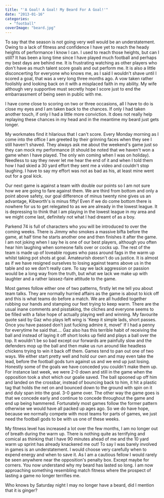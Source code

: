 ```yaml
---
title: "'A Goal! A Goal! My Beard For A Goal!'"
date: "2013-01-16"
categories: 
  - "football"
coverImage: "beard.jpg"
---
```


To say that the season is not going very well would be an understatement. Owing to a lack of fitness and confidence I have yet to reach the heady heights of performance I know I can. I used to reach those heights, but can I still? It has been a long time since I have played much football and perhaps my best days are behind me. It is frustrating watching as other players who don't have as much talent score goals and out perform me. It is also a little disconcerting for everyone who knows me, as I said I wouldn't shave until I scored a goal, that was a very long three months ago. A vow taken rather foolishly and looking back on it with a misplaced faith in my ability. My wife although very supportive must secretly hope I score just to end the embarrassment of being seen in public with me.

I have come close to scoring on two or three occasions, all I have to do is close my eyes and I am taken back to the chances. If only I had taken another touch, if only I had a little more conviction. It does not really help replaying these chances in my head and in the meantime my beard just gets longer.

My workmates find it hilarious that I can't score. Every Monday morning as I come into the office I am greeted by their grinning faces when they see I still haven't shaved. They always ask me about the weekend's game just so they can mock my performance (it should be noted that we haven't won a game when I have played. The only win coming when I was on holiday). Needless to say they never let me hear the end of it and when I told them how I had skied a 30 yard effort they sent me a video and couldn't stop laughing. I have to say my effort was not as bad as his, at least mine went out for a goal kick.

Our next game is against a team with double our points so I am not sure how we are going to fare against them. We are third from bottom and only a point above safety, our goal difference of minus twenty nine gives us an advantage, Kibworth's is minus fifty! Even if we do come bottom there is nowhere for us to get relegated to as we are already in the lowest league. It is depressing to think that I am playing in the lowest league in my area and we might come last, definitely not what I had dreamt of as a boy.

Parkend 74 is full of characters who you will be introduced to over the coming weeks. There is Jimmy who smokes a massive bifta before the game, at half time he starts another one and then finishes it after the game. I am not joking when I say he is one of our best players, although you often hear him laughing when someone falls over or cocks up. The rest of the team is made up of loveable rogues who pass around fags in the warm up whilst taking pot shots at goal. Amateurish doesn't do us justice. It is almost as if we have resigned ourselves to losing against teams above us in the table and so we don't really care. To say we lack aggression or passion would be a long way from the truth, but what we lack we make up with laughter and a rather laissez-faire attitude to the game.

Most games follow either one of two patterns, firstly let me tell you about team talks. They are normally hurried affairs as the game is about to kick off and this is what teams do before a match. We are all huddled together rubbing our hands and stamping our feet trying to keep warm. There are the usual inane comments and pisstaking, the cliches and everyone seems to be filled with a false hope of actually playing well and winning. My favourite quote said by Gaz who plays left wing is 'Keep it simple lads, short passes. Once you have passed don't just fucking admire it, move!' If I had a penny for everytime he said that.... Gaz also has this terrible habit of receiving the ball and instead of laying it off short looks up field and plays a ball over the top. It wouldn't be so bad except our forwards are painfully slow and the defenders mop up the ball and then make us run around like headless chickens trying to win it back off them. Games tend to pan out one of two ways. We either start pretty well and hold our own and may even take the lead, before the football gods turn against us and we end up just losing. Honestly some of the goals we have conceded you couldn't make them up. For instance last week, we were 2-0 down and still in the game when the opposition took a shot which our goalie saved. The ball spooned up off him and landed on the crossbar, instead of bouncing back to him, it hit a plastic tag that holds the net on and bounced down to the ground with spin on it and duly span into the goal. 3-0 game over. The other way the game goes is that we concede early and continue to concede throughout the game and end up being hammered. Fortunately most games follow the former pattern otherwise we would have all packed up ages ago. So we do have hope, because we normally compete with most teams for parts of games, we just need the football gods to be with us one of these weeks.

My fitness level has increased a lot over the few months, I am no longer out of breath during the warm up. There is nothing quite as terrifying and comical as thinking that I have 90 minutes ahead of me and the 10 yard warm up sprint has already knackered me out! To say I was barely involved in games is an understatement. I would choose very carefully when to expend energy and when to save it. As I am a cautious fellow I would rarely be seen anywhere near the opposition's penalty box. Except maybe for corners. You now understand why my beard has lasted so long. I am now approaching something resembling match fitness where the prospect of lasting a game no longer terrifies me.

Who knows by Saturday night I may no longer have a beard, did I mention that it is ginger?
